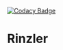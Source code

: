 [![Codacy Badge](https://api.codacy.com/project/badge/Grade/78b7e6d1f9214e7a870cd4d96f3ebf53)](https://www.codacy.com/manual/4lch4/Rinzler?utm_source=github.com&amp;utm_medium=referral&amp;utm_content=4lch4/Rinzler&amp;utm_campaign=Badge_Grade)

# Rinzler
